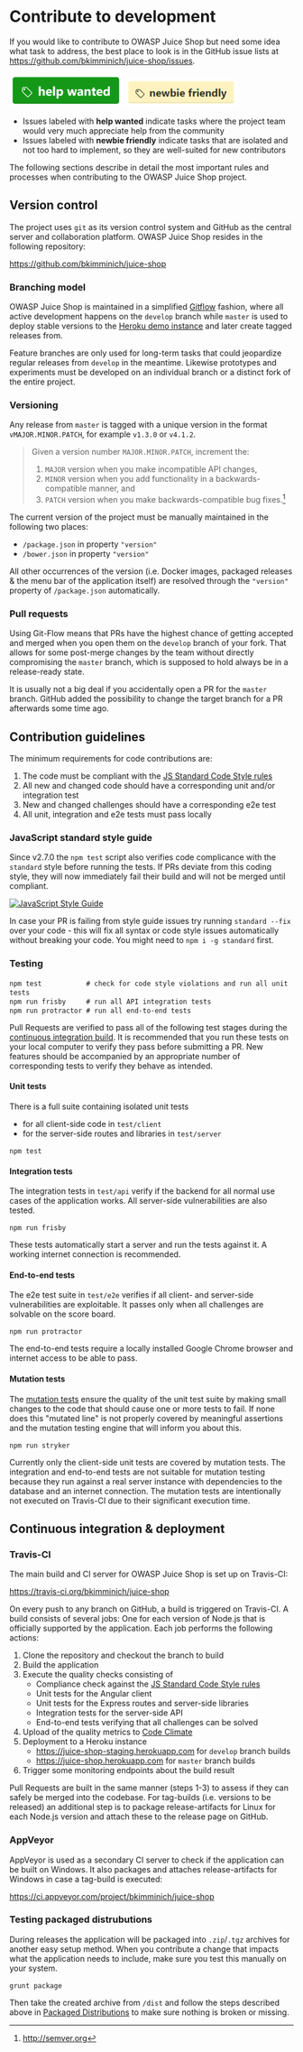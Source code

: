 # Contribute to development

If you would like to contribute to OWASP Juice Shop but need some idea
what task to address, the best place to look is in the GitHub issue
lists at <https://github.com/bkimminich/juice-shop/issues>.

!["help wanted" label on GitHub](img/help_wanted-label.png)
!["newbie friendly" label on GitHub](img/newbie_friendly-label.png)

* Issues labeled with **help wanted** indicate tasks where the project
  team would very much appreciate help from the community
* Issues labeled with **newbie friendly** indicate tasks that are
  isolated and not too hard to implement, so they are well-suited for
  new contributors

The following sections describe in detail the most important rules and
processes when contributing to the OWASP Juice Shop project.

## Version control

The project uses `git` as its version control system and GitHub as the
central server and collaboration platform. OWASP Juice Shop resides in
the following repository:

<https://github.com/bkimminich/juice-shop>

### Branching model

OWASP Juice Shop is maintained in a simplified
[Gitflow](http://jeffkreeftmeijer.com/2010/why-arent-you-using-git-flow/)
fashion, where all active development happens on the `develop` branch
while `master` is used to deploy stable versions to the
[Heroku demo instance](https://juice-shop.herokuapp.com) and later
create tagged releases from.

Feature branches are only used for long-term tasks that could jeopardize
regular releases from `develop` in the meantime. Likewise prototypes and
experiments must be developed on an individual branch or a distinct fork
of the entire project.

### Versioning

Any release from `master` is tagged with a unique version in the format
`vMAJOR.MINOR.PATCH`, for example `v1.3.0` or `v4.1.2`.

> Given a version number `MAJOR.MINOR.PATCH`, increment the:
>
> 1. `MAJOR` version when you make incompatible API changes,
> 2. `MINOR` version when you add functionality in a
>    backwards-compatible manner, and
> 3. `PATCH` version when you make backwards-compatible bug fixes.[^1]

The current version of the project must be manually maintained in the
following two places:

* `/package.json` in property `"version"`
* `/bower.json` in property `"version"`

All other occurrences of the version (i.e. Docker images, packaged
releases & the menu bar of the application itself) are resolved through
the `"version"` property of `/package.json` automatically.

### Pull requests

Using Git-Flow means that PRs have the highest chance of getting
accepted and merged when you open them on the `develop` branch of your
fork. That allows for some post-merge changes by the team without
directly compromising the `master` branch, which is supposed to hold
always be in a release-ready state.

It is usually not a big deal if you accidentally open a PR for the
`master` branch. GitHub added the possibility to change the target
branch for a PR afterwards some time ago.

## Contribution guidelines

The minimum requirements for code contributions are:

1. The code must be compliant with the
   [JS Standard Code Style rules](http://standardjs.com)
2. All new and changed code should have a corresponding unit and/or
   integration test
3. New and changed challenges should have a corresponding e2e test
4. All unit, integration and e2e tests must pass locally

### JavaScript standard style guide

Since v2.7.0 the `npm test` script also verifies code complicance with
the `standard` style before running the tests. If PRs deviate from this
coding style, they will now immediately fail their build and will not be
merged until compliant.

[![JavaScript Style Guide](https://cdn.rawgit.com/feross/standard/master/badge.svg)](https://github.com/feross/standard)

In case your PR is failing from style guide issues try running `standard
--fix` over your code - this will fix all syntax or code style issues
automatically without breaking your code. You might need to `npm i -g
standard` first.

### Testing

```
npm test           # check for code style violations and run all unit tests
npm run frisby     # run all API integration tests
npm run protractor # run all end-to-end tests
```

Pull Requests are verified to pass all of the following test stages
during the
[continuous integration build](https://travis-ci.org/bkimminich/juice-shop).
It is recommended that you run these tests on your local computer to
verify they pass before submitting a PR. New features should be
accompanied by an appropriate number of corresponding tests to verify
they behave as intended.

#### Unit tests

There is a full suite containing isolated unit tests

* for all client-side code in `test/client`
* for the server-side routes and libraries in `test/server`

```
npm test
```

#### Integration tests

The integration tests in `test/api` verify if the backend for all normal
use cases of the application works. All server-side vulnerabilities are
also tested.

```
npm run frisby
```

These tests automatically start a server and run the tests against it. A
working internet connection is recommended.

#### End-to-end tests

The e2e test suite in `test/e2e` verifies if all client- and server-side
vulnerabilities are exploitable. It passes only when all challenges are
solvable on the score board.

```
npm run protractor
```

The end-to-end tests require a locally installed Google Chrome browser
and internet access to be able to pass.

#### Mutation tests

The [mutation tests](https://en.wikipedia.org/wiki/Mutation_testing)
ensure the quality of the unit test suite by making small changes to the
code that should cause one or more tests to fail. If none does this
"mutated line" is not properly covered by meaningful assertions and the
mutation testing engine that will inform you about this.

```
npm run stryker
```

Currently only the client-side unit tests are covered by mutation tests.
The integration and end-to-end tests are not suitable for mutation
testing because they run against a real server instance with
dependencies to the database and an internet connection. The mutation
tests are intentionally not executed on Travis-CI due to their
significant execution time.

## Continuous integration & deployment

### Travis-CI

The main build and CI server for OWASP Juice Shop is set up on
Travis-CI:

<https://travis-ci.org/bkimminich/juice-shop>

On every push to any branch on GitHub, a build is triggered on
Travis-CI. A build consists of several jobs: One for each version of
Node.js that is officially supported by the application. Each job
performs the following actions:

1. Clone the repository and checkout the branch to build
2. Build the application
3. Execute the quality checks consisting of
   * Compliance check against the
     [JS Standard Code Style rules](http://standardjs.com)
   * Unit tests for the Angular client
   * Unit tests for the Express routes and server-side libraries
   * Integration tests for the server-side API
   * End-to-end tests verifying that all challenges can be solved
4. Upload of the quality metrics to
   [Code Climate](https://codeclimate.com/github/bkimminich/juice-shop)
5. Deployment to a Heroku instance
   * <https://juice-shop-staging.herokuapp.com> for `develop` branch
     builds
   * <https://juice-shop.herokuapp.com> for `master` branch builds
6. Trigger some monitoring endpoints about the build result

Pull Requests are built in the same manner (steps 1-3) to assess if they
can safely be merged into the codebase. For tag-builds (i.e. versions to
be released) an additional step is to package release-artifacts for
Linux for each Node.js version and attach these to the release page on
GitHub.

### AppVeyor

AppVeyor is used as a secondary CI server to check if the application
can be built on Windows. It also packages and attaches release-artifacts
for Windows in case a tag-build is executed:

<https://ci.appveyor.com/project/bkimminich/juice-shop>

### Testing packaged distrubutions

During releases the application will be packaged into `.zip`/`.tgz`
archives for another easy setup method. When you contribute a change
that impacts what the application needs to include, make sure you test
this manually on your system.

```
grunt package
```

Then take the created archive from `/dist` and follow the steps
described above in
[Packaged Distributions](https://github.com/bkimminich/juice-shop#packaged-distributions--)
to make sure nothing is broken or missing.

[^1]: <http://semver.org>

